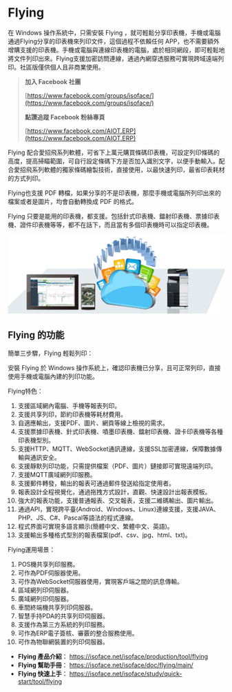 # Flying
在 Windows 操作系統中，只需安裝 Flying ，就可輕鬆分享印表機，手機或電腦通過Flying分享的印表機來列印文件，這個過程不依賴任何 APP，也不需要額外增購支援的印表機。手機或電腦與連線印表機的電腦，處於相同網段，即可輕鬆地將文件列印出來。Flying支援加密訪問連線，通過內網穿透服務可實現跨域遠端列印。社區版僅供個人且非商業使用。

> **加入 Facebook 社團**
>
> [https://www.facebook.com/groups/isoface/](https://www.facebook.com/groups/isoface/)
> 
> **點讚追蹤 Facebook 粉絲專頁**
> 
> [https://www.facebook.com/AIOT.ERP](https://www.facebook.com/AIOT.ERP)

Flying 配合愛招飛系列軟體，可省下上萬元購買條碼印表機，可設定列印條碼的高度，提高掃瞄範圍，可自行設定條碼下方是否加入識別文字，以便手動輸入。配合愛招飛系列軟體的獨家條碼繪製技術，直接使用，以最快速列印，最省印表耗材的方式列印。

Flying也支援 PDF 轉檔，如果分享的不是印表機，那麼手機或電腦所列印出來的檔案或者是圖片，均會自動轉換成 PDF 的格式。

Flying 只要是能用的印表機，都支援。包括針式印表機、鐳射印表機、票據印表機、證件印表機等等，都不在話下，而且當有多個印表機時可以指定印表機。

![](images/fy01.png)

## Flying 的功能

簡單三步驟，Flying 輕鬆列印：

安裝 Flying 於 Windows 操作系統上，確認印表機已分享，且可正常列印，直接使用手機或電腦內建的列印功能。

Flying特色：
1.	支援區域網內電腦、手機等報表列印。
2.	支援共享列印，節約印表機等耗材費用。
3.	自適應輸出，支援PDF、圖片、網頁等線上檢視的需求。
4.	支援票據印表機、針式印表機、噴墨印表機、鐳射印表機、證卡印表機等各種印表機型別。
5.	支援HTTP、MQTT、WebSocket通訊連線，支援SSL加密連線，保障數據傳輸與通訊安全。
6.	支援靜默列印功能，只需提供檔案（PDF、圖片）鏈接即可實現遠端列印。
7.	支援MQTT廣域網列印服務。
8.	支援郵件轉發，輸出的報表可通過郵件發送給指定使用者。
9.	報表設計全程視覺化，通過拖拽方式設計，直觀、快速設計出報表模板。
10.	強大的報表功能，支援普通報表、交叉報表，支援二維碼輸出、圖片輸出。
11.	通過API，實現跨平臺(Android、Windows、Linux)連線支援，支援JAVA、PHP、JS、C#、Pascal等語法的程式連線。
12.	程式界面可實現多語言顯示(簡體中文、繁體中文、英語)。
13.	支援輸出多種格式型別的報表檔案(pdf、csv、jpg、html、txt)。

Flying運用場景：

1.	POS機共享列印服務。
2.	可作為PDF伺服器使用。
3.	可作為WebSocket伺服器使用，實現客戶端之間的訊息傳輸。
4.	區域網列印伺服器。
5.	廣域網列印伺服器。
6.	車間終端機共享列印伺服器。
7.	智慧手持PDA的共享列印伺服器。
8.	支援作為第三方系統的列印服務。
9.	可作為ERP電子簽核、審覈的整合服務使用。
10.	可作為物聯網裝置的列印伺服器。

* **Flying 產品介紹**： https://isoface.net/isoface/production/tool/flying
* **Flying 幫助手冊**： https://isoface.net/isoface/doc/flying/main/
* **Flying 快速上手**： https://isoface.net/isoface/study/quick-start/tool/flying